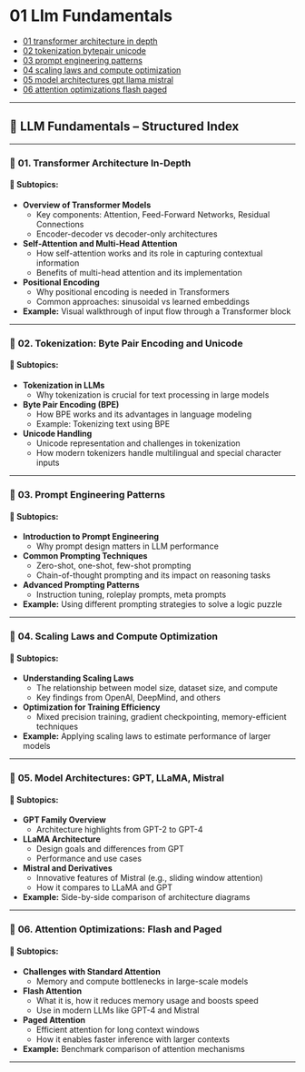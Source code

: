 # 01 Llm Fundamentals

- [01 transformer architecture in depth](./01_transformer_architecture_in_depth.ipynb)
- [02 tokenization bytepair unicode](./02_tokenization_bytepair_unicode.ipynb)
- [03 prompt engineering patterns](./03_prompt_engineering_patterns.ipynb)
- [04 scaling laws and compute optimization](./04_scaling_laws_and_compute_optimization.ipynb)
- [05 model architectures gpt llama mistral](./05_model_architectures_gpt_llama_mistral.ipynb)
- [06 attention optimizations flash paged](./06_attention_optimizations_flash_paged.ipynb)

---

## 📘 **LLM Fundamentals – Structured Index**

---

### 🧩 **01. Transformer Architecture In-Depth**

#### 📌 **Subtopics:**
- **Overview of Transformer Models**
  - Key components: Attention, Feed-Forward Networks, Residual Connections
  - Encoder-decoder vs decoder-only architectures
- **Self-Attention and Multi-Head Attention**
  - How self-attention works and its role in capturing contextual information
  - Benefits of multi-head attention and its implementation
- **Positional Encoding**
  - Why positional encoding is needed in Transformers
  - Common approaches: sinusoidal vs learned embeddings
- **Example:** Visual walkthrough of input flow through a Transformer block

---

### 🧩 **02. Tokenization: Byte Pair Encoding and Unicode**

#### 📌 **Subtopics:**
- **Tokenization in LLMs**
  - Why tokenization is crucial for text processing in large models
- **Byte Pair Encoding (BPE)**
  - How BPE works and its advantages in language modeling
  - Example: Tokenizing text using BPE
- **Unicode Handling**
  - Unicode representation and challenges in tokenization
  - How modern tokenizers handle multilingual and special character inputs

---

### 🧩 **03. Prompt Engineering Patterns**

#### 📌 **Subtopics:**
- **Introduction to Prompt Engineering**
  - Why prompt design matters in LLM performance
- **Common Prompting Techniques**
  - Zero-shot, one-shot, few-shot prompting
  - Chain-of-thought prompting and its impact on reasoning tasks
- **Advanced Prompting Patterns**
  - Instruction tuning, roleplay prompts, meta prompts
- **Example:** Using different prompting strategies to solve a logic puzzle

---

### 🧩 **04. Scaling Laws and Compute Optimization**

#### 📌 **Subtopics:**
- **Understanding Scaling Laws**
  - The relationship between model size, dataset size, and compute
  - Key findings from OpenAI, DeepMind, and others
- **Optimization for Training Efficiency**
  - Mixed precision training, gradient checkpointing, memory-efficient techniques
- **Example:** Applying scaling laws to estimate performance of larger models

---

### 🧩 **05. Model Architectures: GPT, LLaMA, Mistral**

#### 📌 **Subtopics:**
- **GPT Family Overview**
  - Architecture highlights from GPT-2 to GPT-4
- **LLaMA Architecture**
  - Design goals and differences from GPT
  - Performance and use cases
- **Mistral and Derivatives**
  - Innovative features of Mistral (e.g., sliding window attention)
  - How it compares to LLaMA and GPT
- **Example:** Side-by-side comparison of architecture diagrams

---

### 🧩 **06. Attention Optimizations: Flash and Paged**

#### 📌 **Subtopics:**
- **Challenges with Standard Attention**
  - Memory and compute bottlenecks in large-scale models
- **Flash Attention**
  - What it is, how it reduces memory usage and boosts speed
  - Use in modern LLMs like GPT-4 and Mistral
- **Paged Attention**
  - Efficient attention for long context windows
  - How it enables faster inference with larger contexts
- **Example:** Benchmark comparison of attention mechanisms

---
